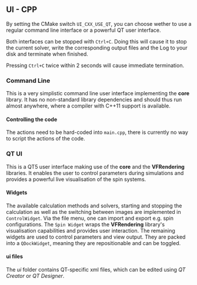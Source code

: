 UI - CPP
------------

By setting the CMake switch `UI_CXX_USE_QT`, you can choose wether to use a regular
command line interface or a powerful QT user interface.

Both interfaces can be stopped with `Ctrl+C`.
Doing this will cause it to stop the current solver, write the corresponding output
files and the Log to your disk and terminate when finished.

Pressing `Ctrl+C` twice within 2 seconds will cause immediate termination.

### Command Line
This is a very simplistic command line user interface implementing the **core** library.
It has no non-standard library dependencies and should thus run almost anywhere,
where a compiler with C++11 support is available.

#### Controlling the code
The actions need to be hard-coded into `main.cpp`, there is currently no way to
script the actions of the code.



### QT UI
This is a QT5 user interface making use of the **core** and the **VFRendering**
libraries. It enables the user to control parameters during simulations and provides
a powerful live visualisation of the spin systems.

#### Widgets
The available calculation methods and solvers, starting and stopping the calculation
as well as the switching between images are implemented in `ControlWidget`. Via the file
menu, one can import and export e.g. spin configurations.
The `Spin Widget` wraps the **VFRendering** library's visualisation capabilities
and provides user interaction.
The remaining widgets are used to control parameters and view output. They are packed
into a `QDockWidget`, meaning they are repositionable and can be toggled. 

#### ui files
The *ui* folder contains QT-specific xml files, which can be edited using
*QT Creator* or *QT Designer*. 